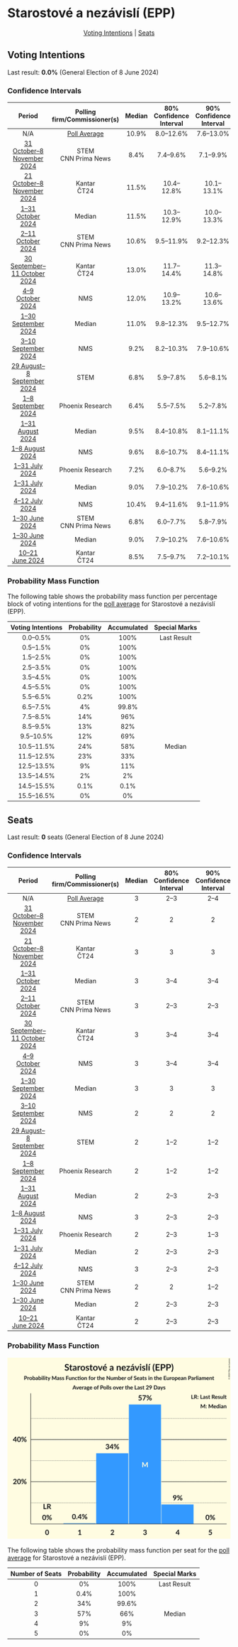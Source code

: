 # Starostové a nezávislí (EPP)

<p align="center"><a href="#voting-intentions">Voting Intentions</a> | <a href="#seats">Seats</a></p>

## Voting Intentions

Last result: **0.0%** (General Election of 8 June 2024)

### Confidence Intervals

| Period     | Polling firm/Commissioner(s) | Median | 80% Confidence Interval | 90% Confidence Interval | 95% Confidence Interval | 99% Confidence Interval |
|:----------:|:----------------:|:-----------:|:-----------------------:|:-----------------------:|:-----------------------:|:-----------------------:|
| N/A | [Poll Average](average.html) | 10.9% | 8.0–12.6% | 7.6–13.0% | 7.3–13.4% | 6.8–14.1% |
| [31 October–8 November 2024](2024-11-08-STEM.html) | STEM <br> CNN Prima News | 8.4% | 7.4–9.6% | 7.1–9.9% | 6.9–10.2% | 6.4–10.8% |
| [21 October–8 November 2024](2024-11-08-Kantar.html) | Kantar <br> ČT24 | 11.5% | 10.4–12.8% | 10.1–13.1% | 9.8–13.4% | 9.3–14.1% |
| [1–31 October 2024](2024-10-31-Median.html) | Median | 11.5% | 10.3–12.9% | 10.0–13.3% | 9.7–13.7% | 9.1–14.4% |
| [2–11 October 2024](2024-10-11-STEM.html) | STEM <br> CNN Prima News | 10.6% | 9.5–11.9% | 9.2–12.3% | 8.9–12.6% | 8.4–13.2% |
| [30 September–11 October 2024](2024-10-11-Kantar.html) | Kantar <br> ČT24 | 13.0% | 11.7–14.4% | 11.3–14.8% | 11.0–15.2% | 10.4–15.9% |
| [4–9 October 2024](2024-10-09-NMS.html) | NMS | 12.0% | 10.9–13.2% | 10.6–13.6% | 10.3–13.9% | 9.8–14.5% |
| [1–30 September 2024](2024-09-30-Median.html) | Median | 11.0% | 9.8–12.3% | 9.5–12.7% | 9.2–13.1% | 8.7–13.7% |
| [3–10 September 2024](2024-09-10-NMS.html) | NMS | 9.2% | 8.2–10.3% | 7.9–10.6% | 7.7–10.9% | 7.3–11.4% |
| [29 August–8 September 2024](2024-09-08-STEM.html) | STEM | 6.8% | 5.9–7.8% | 5.6–8.1% | 5.4–8.4% | 5.0–8.9% |
| [1–8 September 2024](2024-09-08-PhoenixResearch.html) | Phoenix Research | 6.4% | 5.5–7.5% | 5.2–7.8% | 5.0–8.1% | 4.6–8.6% |
| [1–31 August 2024](2024-08-31-Median.html) | Median | 9.5% | 8.4–10.8% | 8.1–11.1% | 7.8–11.5% | 7.3–12.1% |
| [1–8 August 2024](2024-08-08-NMS.html) | NMS | 9.6% | 8.6–10.7% | 8.4–11.1% | 8.1–11.3% | 7.7–11.9% |
| [1–31 July 2024](2024-07-31-PhoenixResearch.html) | Phoenix Research | 7.2% | 6.0–8.7% | 5.6–9.2% | 5.3–9.6% | 4.8–10.4% |
| [1–31 July 2024](2024-07-31-Median.html) | Median | 9.0% | 7.9–10.2% | 7.6–10.6% | 7.4–10.9% | 6.9–11.5% |
| [4–12 July 2024](2024-07-12-NMS.html) | NMS | 10.4% | 9.4–11.6% | 9.1–11.9% | 8.9–12.2% | 8.4–12.8% |
| [1–30 June 2024](2024-06-30-STEM.html) | STEM <br> CNN Prima News | 6.8% | 6.0–7.7% | 5.8–7.9% | 5.6–8.1% | 5.3–8.6% |
| [1–30 June 2024](2024-06-30-Median.html) | Median | 9.0% | 7.9–10.2% | 7.6–10.6% | 7.3–10.9% | 6.9–11.5% |
| [10–21 June 2024](2024-06-21-Kantar.html) | Kantar <br> ČT24 | 8.5% | 7.5–9.7% | 7.2–10.1% | 7.0–10.4% | 6.5–11.0% |

### Probability Mass Function

The following table shows the probability mass function per percentage block of voting intentions for the [poll average](average.html) for Starostové a nezávislí (EPP).

| Voting Intentions | Probability | Accumulated | Special Marks |
|:-----------------:|:-----------:|:-----------:|:-------------:|
| 0.0–0.5% | 0% | 100% | Last Result |
| 0.5–1.5% | 0% | 100% |  |
| 1.5–2.5% | 0% | 100% |  |
| 2.5–3.5% | 0% | 100% |  |
| 3.5–4.5% | 0% | 100% |  |
| 4.5–5.5% | 0% | 100% |  |
| 5.5–6.5% | 0.2% | 100% |  |
| 6.5–7.5% | 4% | 99.8% |  |
| 7.5–8.5% | 14% | 96% |  |
| 8.5–9.5% | 13% | 82% |  |
| 9.5–10.5% | 12% | 69% |  |
| 10.5–11.5% | 24% | 58% | Median |
| 11.5–12.5% | 23% | 33% |  |
| 12.5–13.5% | 9% | 11% |  |
| 13.5–14.5% | 2% | 2% |  |
| 14.5–15.5% | 0.1% | 0.1% |  |
| 15.5–16.5% | 0% | 0% |  |


## Seats

Last result: **0** seats (General Election of 8 June 2024)

### Confidence Intervals

| Period     | Polling firm/Commissioner(s) | Median | 80% Confidence Interval | 90% Confidence Interval | 95% Confidence Interval | 99% Confidence Interval |
|:----------:|:----------------:|:------:|:-----------------------:|:-----------------------:|:-----------------------:|:-----------------------:|
| N/A | [Poll Average](average.html) | 3 | 2–3 | 2–4 | 2–4 | 2–4 |
| [31 October–8 November 2024](2024-11-08-STEM.html) | STEM <br> CNN Prima News | 2 | 2 | 2 | 2–3 | 1–3 |
| [21 October–8 November 2024](2024-11-08-Kantar.html) | Kantar <br> ČT24 | 3 | 3 | 3 | 2–4 | 2–4 |
| [1–31 October 2024](2024-10-31-Median.html) | Median | 3 | 3–4 | 3–4 | 2–4 | 2–4 |
| [2–11 October 2024](2024-10-11-STEM.html) | STEM <br> CNN Prima News | 3 | 2–3 | 2–3 | 2–3 | 2–4 |
| [30 September–11 October 2024](2024-10-11-Kantar.html) | Kantar <br> ČT24 | 3 | 3–4 | 3–4 | 3–4 | 3–5 |
| [4–9 October 2024](2024-10-09-NMS.html) | NMS | 3 | 3–4 | 3–4 | 3–4 | 3–4 |
| [1–30 September 2024](2024-09-30-Median.html) | Median | 3 | 3 | 3 | 2–4 | 2–4 |
| [3–10 September 2024](2024-09-10-NMS.html) | NMS | 2 | 2 | 2 | 2–3 | 2–3 |
| [29 August–8 September 2024](2024-09-08-STEM.html) | STEM | 2 | 1–2 | 1–2 | 1–2 | 0–2 |
| [1–8 September 2024](2024-09-08-PhoenixResearch.html) | Phoenix Research | 2 | 1–2 | 1–2 | 0–2 | 0–2 |
| [1–31 August 2024](2024-08-31-Median.html) | Median | 2 | 2–3 | 2–3 | 2–3 | 2–3 |
| [1–8 August 2024](2024-08-08-NMS.html) | NMS | 3 | 2–3 | 2–3 | 2–3 | 2–3 |
| [1–31 July 2024](2024-07-31-PhoenixResearch.html) | Phoenix Research | 2 | 2–3 | 1–3 | 1–3 | 0–3 |
| [1–31 July 2024](2024-07-31-Median.html) | Median | 2 | 2–3 | 2–3 | 2–3 | 2–3 |
| [4–12 July 2024](2024-07-12-NMS.html) | NMS | 3 | 2–3 | 2–3 | 2–3 | 2–3 |
| [1–30 June 2024](2024-06-30-STEM.html) | STEM <br> CNN Prima News | 2 | 2 | 1–2 | 1–2 | 1–2 |
| [1–30 June 2024](2024-06-30-Median.html) | Median | 2 | 2–3 | 2–3 | 2–3 | 2–3 |
| [10–21 June 2024](2024-06-21-Kantar.html) | Kantar <br> ČT24 | 2 | 2–3 | 2–3 | 2–3 | 2–3 |

### Probability Mass Function

![Graph with seats probability mass function not yet produced](average-seats-pmf-starostovéanezávislíepp.png "Seats Probability Mass Function")

The following table shows the probability mass function per seat for the [poll average](average.html) for Starostové a nezávislí (EPP).

| Number of Seats | Probability | Accumulated | Special Marks |
|:---------------:|:-----------:|:-----------:|:-------------:|
| 0 | 0% | 100% | Last Result |
| 1 | 0.4% | 100% |  |
| 2 | 34% | 99.6% |  |
| 3 | 57% | 66% | Median |
| 4 | 9% | 9% |  |
| 5 | 0% | 0% |  |


